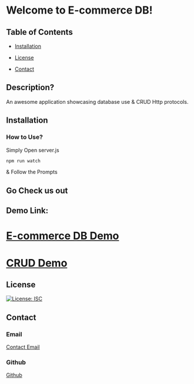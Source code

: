 # Welcome to E-commerce DB!

## Table of Contents

- [Installation](#installation)

- [License](#license)

- [Contact](#contact)

## Description?

An awesome application showcasing database use & CRUD Http protocols.

## Installation

### How to Use?

Simply Open server.js

```bash
npm run watch
```
& Follow the Prompts

## Go Check us out

## Demo Link:

# [E-commerce DB Demo](https://drive.google.com/file/d/1S0a8gJIVp_FdvQIYSX3FUPBVRhPzUEIQ/view?usp=sharing)

# [CRUD Demo](https://watch.screencastify.com/v/2xAlQFazdWznetd2l0v5)

## License

[![License: ISC](https://img.shields.io/badge/License-ISC-blue.svg)](https://opensource.org/licenses/ISC)

## Contact

### Email

[Contact Email](mailto:create.jasminedaniels@gmail.com)

### Github

[Github](https://github.com/JasmineDaniels)